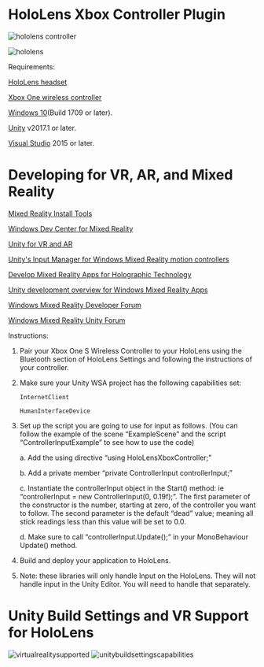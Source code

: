 # HoloLens Xbox Controller Plugin

![hololens controller](https://user-images.githubusercontent.com/18353476/29101706-017fa182-7c69-11e7-9a7c-4aa6eaa3d432.jpg)

![hololens](https://user-images.githubusercontent.com/18353476/38452317-adefc5f0-39f6-11e8-84fd-9dbc2c9d16da.gif)

Requirements:

[HoloLens headset](https://www.microsoft.com/en-us/hololens)

[Xbox One wireless controller](https://www.newegg.com/Product/Product.aspx?Item=N82E16874103563)

[Windows 10](https://www.microsoft.com/en-us/software-download/windows10)(Build 1709 or later).

[Unity](https://unity3d.com/) v2017.1 or later.

[Visual Studio](https://www.visualstudio.com/) 2015 or later.

# Developing for VR, AR, and Mixed Reality 

[Mixed Reality Install Tools](https://docs.microsoft.com/en-us/windows/mixed-reality/install-the-tools)

[Windows Dev Center for Mixed Reality](https://developer.microsoft.com/en-us/windows/mixed-reality/)

[Unity for VR and AR](https://unity3d.com/unity/features/multiplatform/vr-ar)

[Unity's Input Manager for Windows Mixed Reality motion controllers](https://docs.microsoft.com/en-us/windows/mixed-reality/gestures-and-motion-controllers-in-unity)

[Develop Mixed Reality Apps for Holographic Technology](https://www.microsoft.com/en-us/hololens/developers)

[Unity development overview for Windows Mixed Reality Apps](https://developer.microsoft.com/en-us/windows/mixed-reality/unity_development_overview)

[Windows Mixed Reality Developer Forum](https://forums.hololens.com/)

[Windows Mixed Reality Unity Forum](https://forum.unity.com/forums/windows-mixed-reality.102/)

Instructions:

1)	Pair your Xbox One S Wireless Controller to your HoloLens using the Bluetooth section of HoloLens Settings and following the instructions of your controller.

2)	Make sure your Unity WSA project has the following capabilities set:

		InternetClient
		
		HumanInterfaceDevice
		
3)	Set up the script you are going to use for input as follows.  (You can follow the example of the scene “ExampleScene” and the script “ControllerInputExample” to see how to use the code)

	a.	Add the using directive “using HoloLensXboxController;”
	
	b.	Add a private member “private ControllerInput controllerInput;”
	
	c.	Instantiate the controllerInput object in the Start() method:  ie “controllerInput = new ControllerInput(0, 0.19f);”.  The first parameter of the constructor is the number, starting at zero, of the controller you want to follow.  The second parameter is the default “dead” value; meaning all stick readings less than this value will be set to 0.0.
	
	d.	Make sure to call “controllerInput.Update();” in your MonoBehaviour Update() method.
	
4)	Build and deploy your application to HoloLens.

5)	Note:  these libraries will only handle Input on the HoloLens.  They will not handle input in the Unity Editor.  You will need to handle that separately.

# Unity Build Settings and VR Support for HoloLens
![virtualrealitysupported](https://user-images.githubusercontent.com/18353476/30458751-d69c5a12-9961-11e7-9c25-fb41c2864dce.png)
![unitybuildsettingscapabilities](https://user-images.githubusercontent.com/18353476/30458653-597be480-9961-11e7-9345-0bca4db2ba93.png)
